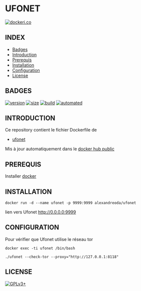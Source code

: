 # UFONET

[![dockeri.co](https://dockeri.co/image/alexandreoda/ufonet)](https://hub.docker.com/r/alexandreoda/ufonet)


## INDEX

- [Badges](#BADGES)
- [Introduction](#INTRODUCTION)
- [Prerequis](#PREREQUIS)
- [Installation](#INSTALLATION)
- [Configuration](#CONFIGURATION)
- [License](#LICENSE)


## BADGES

[![version](https://images.microbadger.com/badges/version/alexandreoda/ufonet.svg)](https://microbadger.com/images/alexandreoda/ufonet)
[![size](https://images.microbadger.com/badges/image/alexandreoda/ufonet.svg)](https://microbadger.com/images/alexandreoda/ufonet")
[![build](https://img.shields.io/docker/build/alexandreoda/ufonet.svg)](https://hub.docker.com/r/alexandreoda/ufonet)
[![automated](https://img.shields.io/docker/automated/alexandreoda/ufonet.svg)](https://hub.docker.com/r/alexandreoda/ufonet)


## INTRODUCTION

Ce repository contient le fichier Dockerfile de

- [ufonet](https://ufonet.03c8.net/)

Mis à jour automatiquement dans le [docker hub public](https://hub.docker.com/r/alexandreoda/ufonet/)


## PREREQUIS

Installer [docker](https://www.docker.com)


## INSTALLATION

```
docker run -d --name ufonet -p 9999:9999 alexandreoda/ufonet
```

lien vers Ufonet http://0.0.0.0:9999


## CONFIGURATION

Pour vérifier que Ufonet utilise le réseau tor

```
docker exec -ti ufonet /bin/bash
```
```
./ufonet --check-tor --proxy="http://127.0.0.1:8118"
```


## LICENSE

[![GPLv3+](http://gplv3.fsf.org/gplv3-127x51.png)](https://github.com/oda-alexandre/ufonet/blob/master/LICENSE)
